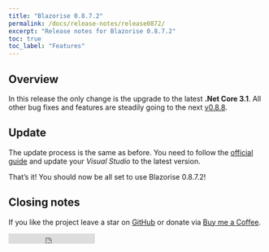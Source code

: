 ```yaml
---
title: "Blazorise 0.8.7.2"
permalink: /docs/release-notes/release0872/
excerpt: "Release notes for Blazorise 0.8.7.2"
toc: true
toc_label: "Features"
---
```


## Overview

In this release the only change is the upgrade to the latest **.Net Core 3.1**. All other bug fixes and features are steadily going to the next [v0.8.8](https://github.com/stsrki/Blazorise/projects/8).

## Update

The update process is the same as before. You need to follow the [official guide](https://devblogs.microsoft.com/aspnet/asp-net-core-updates-in-net-core-3-1/) and update your _Visual Studio_ to the latest version.

That’s it! You should now be all set to use Blazorise 0.8.7.2!

## Closing notes

If you like the project leave a star on [GitHub](https://github.com/stsrki/Blazorise) or donate via [Buy me a Coffee](https://www.buymeacoffee.com/mladenmacanovic).

<iframe src="https://ghbtns.com/github-btn.html?user=stsrki&repo=Blazorise&type=star&count=true" frameborder="0" scrolling="0" width="170px" height="20px"></iframe>